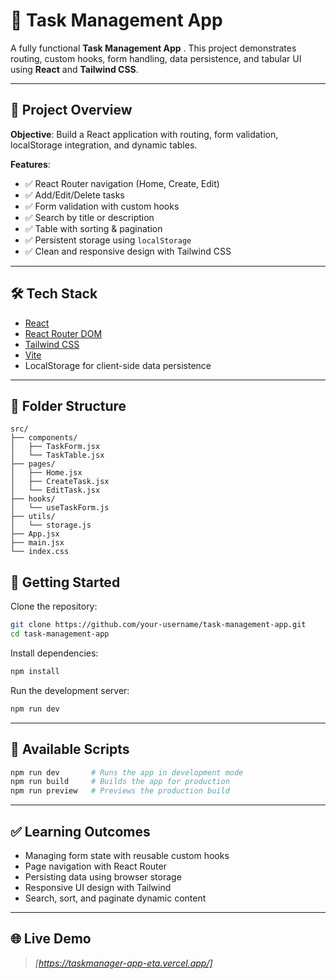 # 📝 Task Management App 

A fully functional **Task Management App** . This project demonstrates routing, custom hooks, form handling, data persistence, and tabular UI using **React** and **Tailwind CSS**.

---

## 📌 Project Overview

**Objective**:
Build a React application with routing, form validation, localStorage integration, and dynamic tables.

**Features**:

* ✅ React Router navigation (Home, Create, Edit)
* ✅ Add/Edit/Delete tasks
* ✅ Form validation with custom hooks
* ✅ Search by title or description
* ✅ Table with sorting & pagination
* ✅ Persistent storage using `localStorage`
* ✅ Clean and responsive design with Tailwind CSS

---

## 🛠️ Tech Stack

* [React](https://reactjs.org/)
* [React Router DOM](https://reactrouter.com/)
* [Tailwind CSS](https://tailwindcss.com/)
* [Vite](https://vitejs.dev/)
* LocalStorage for client-side data persistence

---

## 📂 Folder Structure

```
src/
├── components/
│   ├── TaskForm.jsx
│   └── TaskTable.jsx
├── pages/
│   ├── Home.jsx
│   ├── CreateTask.jsx
│   └── EditTask.jsx
├── hooks/
│   └── useTaskForm.js
├── utils/
│   └── storage.js
├── App.jsx
├── main.jsx
└── index.css
```

## 🚀 Getting Started

Clone the repository:

```bash
git clone https://github.com/your-username/task-management-app.git
cd task-management-app
```

Install dependencies:

```bash
npm install
```

Run the development server:

```bash
npm run dev
```

---

## 🔧 Available Scripts

```bash
npm run dev       # Runs the app in development mode
npm run build     # Builds the app for production
npm run preview   # Previews the production build
```

---

## ✅ Learning Outcomes

* Managing form state with reusable custom hooks
* Page navigation with React Router
* Persisting data using browser storage
* Responsive UI design with Tailwind
* Search, sort, and paginate dynamic content

---

## 🌐 Live Demo

> *\[https://taskmanager-app-eta.vercel.app/]*

